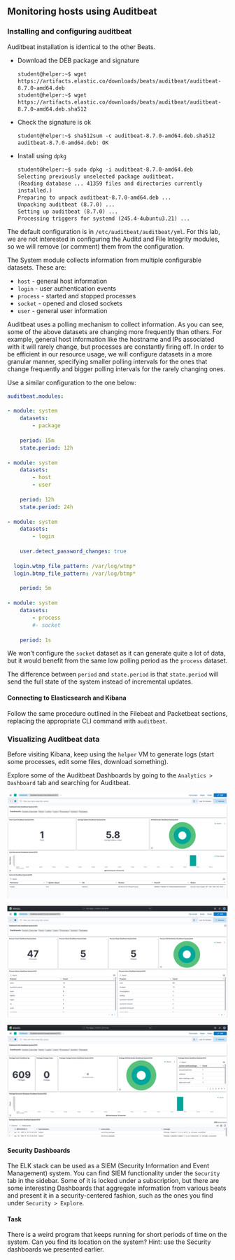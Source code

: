 ## Monitoring hosts using Auditbeat

### Installing and configuring auditbeat

Auditbeat installation is identical to the other Beats.

- Download the DEB package and signature
    
    ```shell-session
    student@helper:~$ wget https://artifacts.elastic.co/downloads/beats/auditbeat/auditbeat-8.7.0-amd64.deb
    student@helper:~$ wget https://artifacts.elastic.co/downloads/beats/auditbeat/auditbeat-8.7.0-amd64.deb.sha512
    ```
    
- Check the signature is ok
    
    ```shell-session
    student@helper:~$ sha512sum -c auditbeat-8.7.0-amd64.deb.sha512
    auditbeat-8.7.0-amd64.deb: OK
    ```
    
- Install using `dpkg`
    
    ```shell-session
    student@helper:~$ sudo dpkg -i auditbeat-8.7.0-amd64.deb
    Selecting previously unselected package auditbeat.
    (Reading database ... 41359 files and directories currently installed.)
    Preparing to unpack auditbeat-8.7.0-amd64.deb ...
    Unpacking auditbeat (8.7.0) ...
    Setting up auditbeat (8.7.0) ...
    Processing triggers for systemd (245.4-4ubuntu3.21) ...
    ```
    

The default configuration is in `/etc/auditbeat/auditbeat/yml`. For this lab, we
are not interested in configuring the Auditd and File Integrity modules, so we 
will remove (or comment) them from the configuration.

The System module collects information from multiple configurable datasets. 
These are:

- `host` - general host information
- `login` - user authentication events
- `process` - started and stopped processes
- `socket` - opened and closed sockets
- `user` - general user information

Auditbeat uses a polling mechanism to collect information. As you can see, some 
of the above datasets are changing more frequently than others. For example, 
general host information like the hostname and IPs associated with it will 
rarely change, but processes are constantly firing off. In order to be efficient
in our resource usage, we will configure datasets in a more granular manner,
specifying smaller polling intervals for the ones that change frequently and
bigger polling intervals for the rarely changing ones.

Use a similar configuration to the one below:

```yaml
auditbeat.modules:

- module: system
    datasets:
        - package

    period: 15m
    state.period: 12h

- module: system
    datasets:
        - host
        - user
    
    period: 12h
    state.period: 24h

- module: system
    datasets:
        - login

    user.detect_password_changes: true

  login.wtmp_file_pattern: /var/log/wtmp*
  login.btmp_file_pattern: /var/log/btmp*
    
    period: 5m
    
- module: system
    datasets:
        - process
        #- socket

    period: 1s

```

We won’t configure the `socket` dataset as it can generate quite a lot of data,
but it would benefit from the same low polling period as the `process` dataset. 

The difference between `period` and `state.period` is that `state.period` will
send the full state of the system instead of incremental updates.

#### Connecting to Elasticsearch and Kibana

Follow the same procedure outlined in the Filebeat and Packetbeat sections, 
replacing the appropriate CLI command with `auditbeat`. 

### Visualizing Auditbeat data

Before visiting Kibana, keep using the `helper` VM to generate logs (start some
processes, edit some files, download something).

Explore some of the Auditbeat Dashboards by going to the `Analytics > Dashboard`
tab and searching for Auditbeat.

![auditbeat_hosts_dashboard.png](./assets/auditbeat_hosts_dashboard.png)

![auditbeat_process_dashboard.png](./assets/auditbeat_process_dashboard.png)

![auditbeat_package_dashboard.png](./assets/auditbeat_package_dashboard.png)

#### Security Dashboards

The ELK stack can be used as a SIEM (Security Information and Event Management)
system. You can find SIEM functionality under the `Security` tab in the sidebar.
Some of it is locked under a subscription, but there are some interesting
Dashboards that aggregate information from various beats and present it in a
security-centered fashion, such as the ones you find under `Security > Explore`.

#### Task

There is a weird program that keeps running for short periods of time on the
system. Can you find its location on the system? Hint: use the Security 
dashboards we presented earlier.
